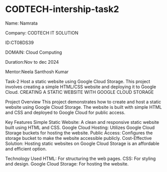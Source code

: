 # CODTECH-intership-task2

Name: Namrata

Company: CODTECH IT SOLUTION

ID:CT08DS39

DOMAIN: Cloud Computing

Duration:Nov to dec 2024

Mentor:Neela Santhosh Kumar

Task-2
Host a static website using Google Cloud Storage. This project
involves creating a simple HTML/CSS website and deploying it
to Google Cloud.
CREATING A STATIC WEBSITE WITH GOOGLE CLOUD
STORAGE        



Project Overview
This project demonstrates how to create and host a static website using Google Cloud Storage. The website is built with simple HTML and CSS and deployed to Google Cloud for public access.

Key Features
Simple Static Website: A clean and responsive static website built using HTML and CSS.
Google Cloud Hosting: Utilizes Google Cloud Storage buckets for hosting the website.
Public Access: Configures the storage bucket to make the website accessible publicly.
Cost-Effective Solution: Hosting static websites on Google Cloud Storage is an affordable and efficient option.

Technology Used
HTML: For structuring the web pages.
CSS: For styling and design.
Google Cloud Storage: For hosting the website.
